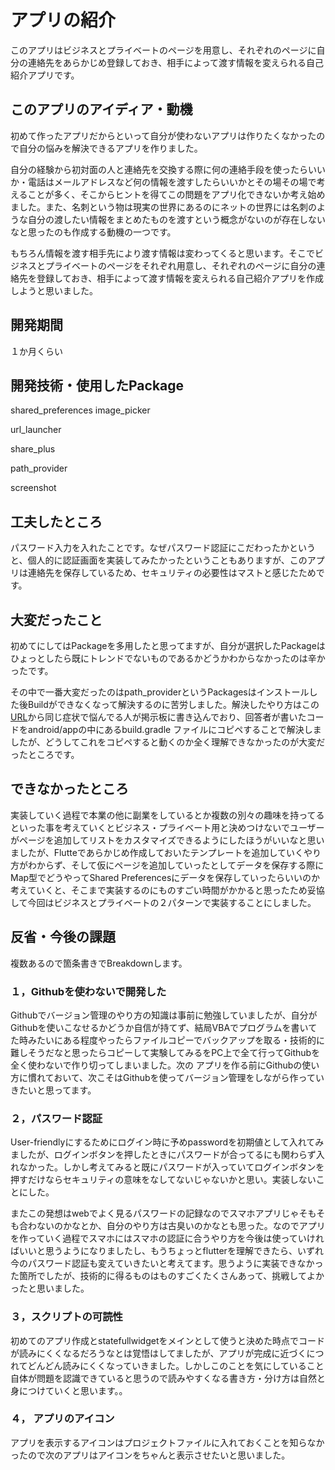 # アプリの紹介
このアプリはビジネスとプライベートのページを用意し、それぞれのページに自分の連絡先をあらかじめ登録しておき、相手によって渡す情報を変えられる自己紹介アプリです。

## このアプリのアイディア・動機
初めて作ったアプリだからといって自分が使わないアプリは作りたくなかったので自分の悩みを解決できるアプリを作りました。

自分の経験から初対面の人と連絡先を交換する際に何の連絡手段を使ったらいいか・電話はメールアドレスなど何の情報を渡すしたらいいかとその場その場で考えることが多く、そこからヒントを得てこの問題をアプリ化できないか考え始めました。また、名刺という物は現実の世界にあるのにネットの世界には名刺のような自分の渡したい情報をまとめたものを渡すという概念がないのが存在しないなと思ったのも作成する動機の一つです。

もちろん情報を渡す相手先により渡す情報は変わってくると思います。そこでビジネスとプライベートのページをそれぞれ用意し、それぞれのページに自分の連絡先を登録しておき、相手によって渡す情報を変えられる自己紹介アプリを作成しようと思いました。

## 開発期間
１か月くらい

## 開発技術・使用したPackage
shared_preferences
image_picker

url_launcher

share_plus

path_provider

screenshot

## 工夫したところ
パスワード入力を入れたことです。なぜパスワード認証にこだわったかというと、個人的に認証画面を実装してみたかったということもありますが、このアプリは連絡先を保存しているため、セキュリティの必要性はマストと感じたためです。

## 大変だったこと
初めてにしてはPackageを多用したと思ってますが、自分が選択したPackageはひょっとしたら既にトレンドでないものであるかどうかわからなかったのは辛かったです。

その中で一番大変だったのはpath_providerというPackagesはインストールした後Buildができなくなって解決するのに苦労しました。解決したやり方はこの[URL](https://github.com/flutter/flutter/issues/119247)から同じ症状で悩んでる人が掲示板に書き込んでおり、回答者が書いたコードをandroid/appの中にあるbuild.gradle ファイルにコピペすることで解決しましたが、どうしてこれをコピペすると動くのか全く理解できなかったのが大変だったところです。

## できなかったところ
実装していく過程で本業の他に副業をしているとか複数の別々の趣味を持ってるといった事を考えていくとビジネス・プライベート用と決めつけないでユーザーがページを追加してリストをカスタマイズできるようにしたほうがいいなと思いましたが、Flutteであらかじめ作成しておいたテンプレートを追加していくやり方がわからず、そして仮にページを追加していったとしてデータを保存する際にMap型でどうやってShared Preferencesにデータを保存していったらいいのか考えていくと、そこまで実装するのにものすごい時間がかかると思ったため妥協して今回はビジネスとプライベートの２パターンで実装することにしました。

## 反省・今後の課題
複数あるので箇条書きでBreakdownします。

### １，Githubを使わないで開発した
Githubでバージョン管理のやり方の知識は事前に勉強していましたが、自分がGithubを使いこなせるかどうか自信が持てず、結局VBAでプログラムを書いてた時みたいにある程度やったらファイルコピーでバックアップを取る・技術的に難しそうだなと思ったらコピーして実験してみるをPC上で全て行ってGithubを全く使わないで作り切ってしまいました。次の
アプリを作る前にGithubの使い方に慣れておいて、次こそはGithubを使ってバージョン管理をしながら作っていきたいと思ってます。


### ２，パスワード認証
User-friendlyにするためにログイン時に予めpasswordを初期値として入れてみましたが、ログインボタンを押したときにパスワードが合ってるにも関わらず入れなかった。しかし考えてみると既にパスワードが入っていてログインボタンを押すだけならセキュリティの意味をなしてないじゃないかと思い。実装しないことにした。

またこの発想はwebでよく見るパスワードの記録なのでスマホアプリじゃそもそも合わないのかなとか、自分のやり方は古臭いのかなとも思った。なのでアプリを作っていく過程でスマホにはスマホの認証に合うやり方を今後は使っていければいいと思うようになりましたし、もうちょっとflutterを理解できたら、いずれ今のパスワード認証も変えていきたいと考えてます。思うように実装できなかった箇所でしたが、技術的に得るものはものすごくたくさんあって、挑戦してよかったと思いました。


### ３，スクリプトの可読性
初めてのアプリ作成とstatefullwidgetをメインとして使うと決めた時点でコードが読みにくくなるだろうなとは覚悟はしてましたが、アプリが完成に近づくにつれてどんどん読みにくくなっていきました。しかしこのことを気にしていること自体が問題を認識できていると思うので読みやすくなる書き方・分け方は自然と身につけていくと思います。。


### ４， アプリのアイコン
アプリを表示するアイコンはプロジェクトファイルに入れておくことを知らなかったので次のアプリはアイコンをちゃんと表示させたいと思いました。


